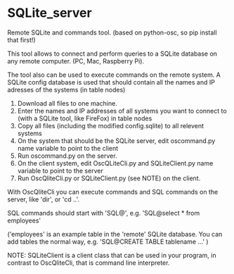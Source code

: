 # SQLite_server
Remote SQLite and commands tool. (based on python-osc, so pip install that first!)

This tool allows to connect and perform queries to a SQLite database on any remote computer. (PC, Mac, Raspberry Pi).

The tool also can be used to execute commands on the remote system.
A SQLite config database is used that should contain all the names and IP adresses of the systems (in table nodes)

1. Download all files to one machine.
2. Enter the names and IP addresses of all systems you want to connect to (with a SQLite tool, like FireFox) in table nodes
3. Copy all files (including the modified config.sqlite) to all relevent systems
4. On the system that should be the SQLite server, edit oscommand.py name variable to point to the client
5. Run oscommand.py on the server.
6. On the client system, edit OscQLiteCli.py and SQLiteClient.py name variable to point to the server
7. Run OscQliteCli.py or SQLiteClient.py (see NOTE) on the client.

With OscQliteCli you can execute commands and SQL commands on the server, like 'dir',  or 'cd ..'.

SQL commands should start with 'SQL@', e.g. 'SQL@select * from employees'

('employees' is an example table in the 'remote' SQLite database. You can add tables the normal way,
e.g. 'SQL@CREATE TABLE tablename ...' )

NOTE: SQLiteClient is a client class that can be used in your program, in contrast to OscQliteCli, that is command line interpreter.
